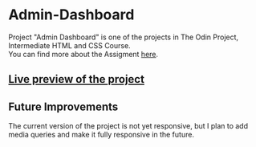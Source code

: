 # Admin-Dashboard

Project "Admin Dashboard" is one of the projects in The Odin Project, Intermediate HTML and CSS Course. <br>
You can find more about the Assigment [here](https://www.theodinproject.com/lessons/node-path-intermediate-html-and-css-admin-dashboard#project-solution).<br>

## [Live preview of the project](https://nikolhurd.github.io/admin-dashboard/) <br>

## Future Improvements

The current version of the project is not yet responsive, but I plan to add media queries and make it fully responsive in the future.
